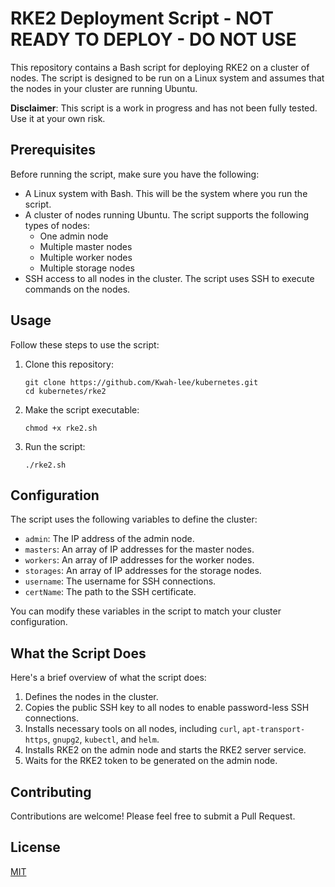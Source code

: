 # RKE2 Deployment Script - NOT READY TO DEPLOY - DO NOT USE

This repository contains a Bash script for deploying RKE2 on a cluster of nodes. The script is designed to be run on a Linux system and assumes that the nodes in your cluster are running Ubuntu.

**Disclaimer**: This script is a work in progress and has not been fully tested. Use it at your own risk.

## Prerequisites

Before running the script, make sure you have the following:

- A Linux system with Bash. This will be the system where you run the script.
- A cluster of nodes running Ubuntu. The script supports the following types of nodes:
  - One admin node
  - Multiple master nodes
  - Multiple worker nodes
  - Multiple storage nodes
- SSH access to all nodes in the cluster. The script uses SSH to execute commands on the nodes.

## Usage

Follow these steps to use the script:

1. Clone this repository:
    ```
    git clone https://github.com/Kwah-lee/kubernetes.git
    cd kubernetes/rke2
    ```

2. Make the script executable:
    ```
    chmod +x rke2.sh
    ```

3. Run the script:
    ```
    ./rke2.sh
    ```

## Configuration

The script uses the following variables to define the cluster:

- `admin`: The IP address of the admin node.
- `masters`: An array of IP addresses for the master nodes.
- `workers`: An array of IP addresses for the worker nodes.
- `storages`: An array of IP addresses for the storage nodes.
- `username`: The username for SSH connections.
- `certName`: The path to the SSH certificate.

You can modify these variables in the script to match your cluster configuration.

## What the Script Does

Here's a brief overview of what the script does:

1. Defines the nodes in the cluster.
2. Copies the public SSH key to all nodes to enable password-less SSH connections.
3. Installs necessary tools on all nodes, including `curl`, `apt-transport-https`, `gnupg2`, `kubectl`, and `helm`.
4. Installs RKE2 on the admin node and starts the RKE2 server service.
5. Waits for the RKE2 token to be generated on the admin node.

## Contributing

Contributions are welcome! Please feel free to submit a Pull Request.

## License

[MIT](LICENSE)
